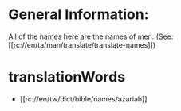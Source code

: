 # General Information:

All of the names here are the names of men. (See: [[rc://en/ta/man/translate/translate-names]])

# translationWords

* [[rc://en/tw/dict/bible/names/azariah]]